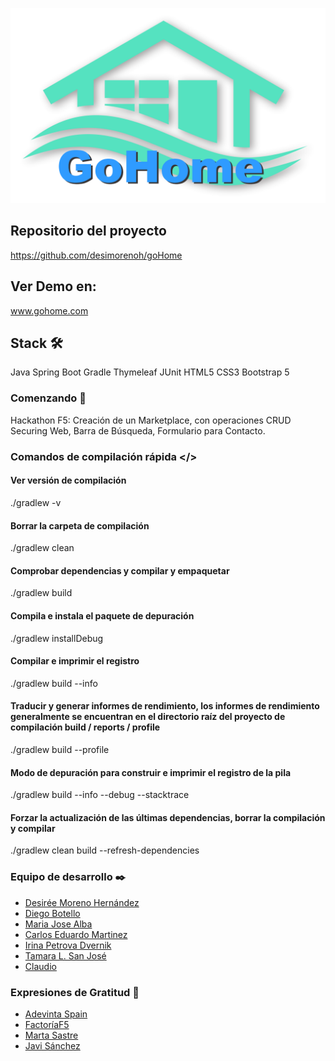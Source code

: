 

![](src/main/resources/static/img/gohome.png)

## Repositorio del proyecto
https://github.com/desimorenoh/goHome

## Ver Demo en:
[www.gohome.com ](https://gohomehackaton2022.herokuapp.com/)

## Stack 🛠️
Java
Spring Boot
Gradle
Thymeleaf
JUnit
HTML5
CSS3
Bootstrap 5

### Comenzando 🚀
Hackathon F5: Creación de un Marketplace, con operaciones CRUD
Securing Web, Barra de Búsqueda, Formulario para Contacto.

### Comandos de compilación rápida </>
#### Ver versión de compilación
./gradlew -v
#### Borrar la carpeta de compilación
./gradlew clean
#### Comprobar dependencias y compilar y empaquetar
./gradlew build
#### Compila e instala el paquete de depuración
./gradlew installDebug
#### Compilar e imprimir el registro
./gradlew build --info
#### Traducir y generar informes de rendimiento, los informes de rendimiento generalmente se encuentran en el directorio raíz del proyecto de compilación build / reports / profile
./gradlew build --profile
#### Modo de depuración para construir e imprimir el registro de la pila
./gradlew build --info --debug --stacktrace
#### Forzar la actualización de las últimas dependencias, borrar la compilación y compilar
./gradlew clean build --refresh-dependencies

### Equipo de desarrollo ✒️
- [Desirée Moreno Hernández](https://github.com/desimorenoh)
- [Diego Botello](https://github.com/diegoabt18)
- [Maria Jose Alba](https://github.com/majoalba20)
- [Carlos Eduardo Martinez](https://github.com/marvintt)
- [Irina Petrova Dvernik](https://github.com/irina-p-d)
- [Tamara L. San José](https://github.com/tamarasanjm)
- [Claudio ](https://github.com/Claucode97)


### Expresiones de Gratitud 🎁
- [Adevinta Spain](https://www.adevinta.es/)
- [FactoríaF5](https://github.com/FactoriaF5Code)
- [Marta Sastre](https://github.com/msastreharo)  
- [Javi Sánchez](https://github.com/jsrois)